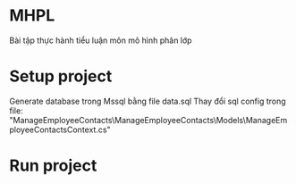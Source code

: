 # MHPL
Bài tập thực hành tiểu luận môn mô hình phân lớp
# Setup project
Generate database trong Mssql bằng file data.sql
Thay đổi sql config trong file: "ManageEmployeeContacts\ManageEmployeeContacts\Models\ManageEmployeeContactsContext.cs"
# Run project